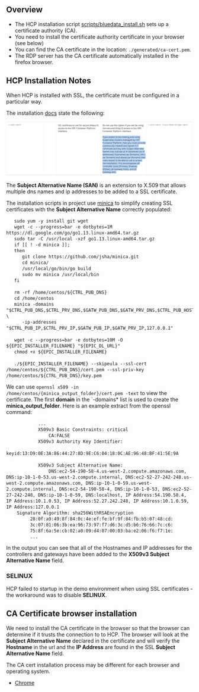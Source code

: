 ## Overview

- The HCP installation script [scripts/bluedata_install.sh](../scripts/bluedata_install.sh) sets up a certificate authority (CA).
- You need to install the certificate authority certificate in your browser (see below)
- You can find the CA certificate in the location: `./generated/ca-cert.pem`.
- The RDP server has the CA certificate automatically installed in the firefox browser.

## HCP Installation Notes

When HCP is installed with SSL, the certificate must be configured in a particular way.  

The installation [docs](http://docs.bluedata.com/50_standard-installation) state the following:

![install docs instructions](./README-SSL-CERTIFICATES/install_docs_ssl_instruction.png)

The **Subject Alternative Name (SAN)** is an extension to X.509 that allows multiple dns names and ip addresses to be added to a SSL certificate. 

The installation scripts in project use [minica](https://github.com/jsha/minica) to simplify creating SSL certificates with the **Subject Alternative Name** correctly populated:

```
   sudo yum -y install git wget
   wget -c --progress=bar -e dotbytes=1M https://dl.google.com/go/go1.13.linux-amd64.tar.gz
   sudo tar -C /usr/local -xzf go1.13.linux-amd64.tar.gz
   if [[ ! -d minica ]];
   then
      git clone https://github.com/jsha/minica.git
      cd minica/
      /usr/local/go/bin/go build
      sudo mv minica /usr/local/bin
   fi
   
   rm -rf /home/centos/${CTRL_PUB_DNS}
   cd /home/centos
   minica -domains "$CTRL_PUB_DNS,$CTRL_PRV_DNS,$GATW_PUB_DNS,$GATW_PRV_DNS,$CTRL_PUB_HOST,$CTRL_PRV_HOST,$GATW_PUB_HOST,$GATW_PRV_HOST,localhost" \
      -ip-addresses "$CTRL_PUB_IP,$CTRL_PRV_IP,$GATW_PUB_IP,$GATW_PRV_IP,127.0.0.1"

   wget -c --progress=bar -e dotbytes=10M -O ${EPIC_INSTALLER_FILENAME} "${EPIC_DL_URL}"
   chmod +x ${EPIC_INSTALLER_FILENAME}
   
   ./${EPIC_INSTALLER_FILENAME} --skipeula --ssl-cert /home/centos/${CTRL_PUB_DNS}/cert.pem --ssl-priv-key /home/centos/${CTRL_PUB_DNS}/key.pem
   ```
   
We can use `openssl x509 -in /home/centos/{minica_output_folder}/cert.pem -text` to view the certificate.  The first **domain** in the `-domains* list is used to create the **minica_output_folder**.  Here is an example extract from the openssl command:

```
            ... 
            X509v3 Basic Constraints: critical
                CA:FALSE
            X509v3 Authority Key Identifier:
                keyid:13:D9:0E:3A:86:44:27:8D:9E:C6:04:18:0C:AE:96:48:BF:41:5E:9A

            X509v3 Subject Alternative Name:
                DNS:ec2-54-190-58-4.us-west-2.compute.amazonaws.com, DNS:ip-10-1-0-53.us-west-2.compute.internal, DNS:ec2-52-27-242-248.us-west-2.compute.amazonaws.com, DNS:ip-10-1-0-59.us-west-2.compute.internal, DNS:ec2-54-190-58-4, DNS:ip-10-1-0-53, DNS:ec2-52-27-242-248, DNS:ip-10-1-0-59, DNS:localhost, IP Address:54.190.58.4, IP Address:10.1.0.53, IP Address:52.27.242.248, IP Address:10.1.0.59, IP Address:127.0.0.1
    Signature Algorithm: sha256WithRSAEncryption
         28:0f:a9:49:8f:84:0c:4e:ef:fe:bf:9f:84:fb:b5:07:48:cd:
         3c:07:81:06:3b:ea:96:73:97:f7:d6:3c:d5:b6:76:66:7c:c6:
         75:8f:6a:5e:cb:02:a0:09:d4:07:00:03:ba:e2:06:f6:f7:1e:
         ...
```

In the output you can see that all of the Hostnames and IP addresses for the controllers and gateways have been added to the **X509v3 Subject Alternative Name** field.

### SELINUX

HCP failed to startup in the demo environment when using SSL certificates - the workaround was to disable **SELINUX**.

## CA Certificate browser installation

We need to install the CA certificate in the browser so that the browser can determine if it trusts the connection to to HCP.  The browser will look at the **Subject Alternative Name** declared in the certificate and will verify the **Hostname** in the url and the **IP Address** are found in the SSL **Subject Alternative Name**  field.

The CA cert installation process may be different for each browser and operating system.

- [Chrome](https://www.bonusbits.com/wiki/HowTo:Import_Certificate_Authority_Root_Certificate_in_Google_Chrome)
